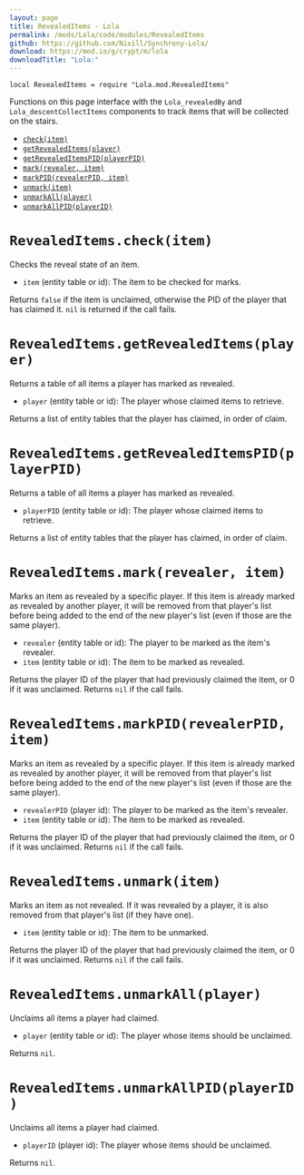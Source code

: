 ```yaml
---
layout: page
title: RevealedItems - Lola
permalink: /mods/Lola/code/modules/RevealedItems
github: https://github.com/Nixill/Synchrony-Lola/
download: https://mod.io/g/crypt/m/lola
downloadTitle: "Lola:"
---
```


`local RevealedItems = require "Lola.mod.RevealedItems"`

Functions on this page interface with the `Lola_revealedBy` and `Lola_descentCollectItems` components to track items that will be collected on the stairs.

- [`check(item)`](#revealeditemscheckitem)
- [`getRevealedItems(player)`](#revealeditemsgetrevealeditemsplayer)
- [`getRevealedItemsPID(playerPID)`](#revealeditemsgetrevealeditemspidplayerpid)
- [`mark(revealer, item)`](#revealeditemsmarkrevealer-item)
- [`markPID(revealerPID, item)`](#revealeditemsmarkpidrevealerpid-item)
- [`unmark(item)`](#revealeditemsunmarkitem)
- [`unmarkAll(player)`](#revealeditemsunmarkallplayer)
- [`unmarkAllPID(playerID)`](#revealeditemsunmarkallpidplayerid)


# `RevealedItems.check(item)`
Checks the reveal state of an item.

- `item` (entity table or id): The item to be checked for marks.

Returns `false` if the item is unclaimed, otherwise the PID of the player that has claimed it. `nil` is returned if the call fails.


# `RevealedItems.getRevealedItems(player)`
Returns a table of all items a player has marked as revealed.

- `player` (entity table or id): The player whose claimed items to retrieve.

Returns a list of entity tables that the player has claimed, in order of claim.


# `RevealedItems.getRevealedItemsPID(playerPID)`
Returns a table of all items a player has marked as revealed.

- `playerPID` (entity table or id): The player whose claimed items to retrieve.

Returns a list of entity tables that the player has claimed, in order of claim.


# `RevealedItems.mark(revealer, item)`
Marks an item as revealed by a specific player. If this item is already marked as revealed by another player, it will be removed from that player's list before being added to the end of the new player's list (even if those are the same player).

- `revealer` (entity table or id): The player to be marked as the item's revealer.
- `item` (entity table or id): The item to be marked as revealed.

Returns the player ID of the player that had previously claimed the item, or 0 if it was unclaimed. Returns `nil` if the call fails.


# `RevealedItems.markPID(revealerPID, item)`
Marks an item as revealed by a specific player. If this item is already marked as revealed by another player, it will be removed from that player's list before being added to the end of the new player's list (even if those are the same player).

- `revealerPID` (player id): The player to be marked as the item's revealer.
- `item` (entity table or id): The item to be marked as revealed.

Returns the player ID of the player that had previously claimed the item, or 0 if it was unclaimed. Returns `nil` if the call fails.


# `RevealedItems.unmark(item)`
Marks an item as not revealed. If it was revealed by a player, it is also removed from that player's list (if they have one).

- `item` (entity table or id): The item to be unmarked.

Returns the player ID of the player that had previously claimed the item, or 0 if it was unclaimed. Returns `nil` if the call fails.


# `RevealedItems.unmarkAll(player)`
Unclaims all items a player had claimed.

- `player` (entity table or id): The player whose items should be unclaimed.

Returns `nil`.


# `RevealedItems.unmarkAllPID(playerID)`
Unclaims all items a player had claimed.

- `playerID` (player id): The player whose items should be unclaimed.

Returns `nil`.